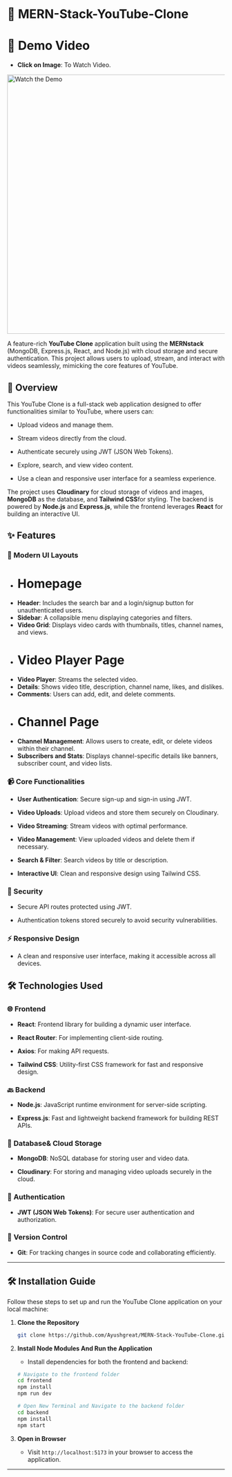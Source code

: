 🎥 MERN-Stack-YouTube-Clone
================

# 🚀 Demo Video  
* **Click on Image**: To Watch Video.

[<img src="https://wallpaperaccess.com/full/8901669.jpg" alt="Watch the Demo" style="width:600px;">](https://res.cloudinary.com/dh3mvhvpp/video/upload/v1737743374/jg1amp3mkvcpkieyggdk.mp4)


A feature-rich **YouTube Clone** application built using the **MERNstack** (MongoDB, Express.js, React, and Node.js)
 with cloud storage and secure authentication. This project allows users to upload, stream, and interact with videos 
 seamlessly, mimicking the core features of YouTube.

🚀 Overview
-----------

This YouTube Clone is a full-stack web application designed to offer functionalities similar to YouTube, 
where users can:

*   Upload videos and manage them.
    

*   Stream videos directly from the cloud.
    

*   Authenticate securely using JWT (JSON Web Tokens).
    

*   Explore, search, and view video content.
    

*   Use a clean and responsive user interface for a seamless experience.
    

The project uses **Cloudinary** for cloud storage of videos and images, 
**MongoDB** as the database, and **Tailwind CSS**for styling. 
The backend is powered by **Node.js** and **Express.js**,
while the frontend leverages **React** for building an interactive UI.

✨ Features
----------

### 🎨 Modern UI Layouts
* # Homepage
* **Header**: Includes the search bar and a login/signup button for unauthenticated users.
* **Sidebar**: A collapsible menu displaying categories and filters.
* **Video Grid**: Displays video cards with thumbnails, titles, channel names, and views.
*  # Video Player Page
* **Video Player**: Streams the selected video.
* **Details**: Shows video title, description, channel name, likes, and dislikes.
* **Comments**: Users can add, edit, and delete comments.
* # Channel Page
* **Channel Management**: Allows users to create, edit, or delete videos within their channel.
* **Subscribers and Stats**: Displays channel-specific details like banners, subscriber count, and video lists.


### 📹 Core Functionalities

*   **User Authentication**: Secure sign-up and sign-in using JWT.
    

*   **Video Uploads**: Upload videos and store them securely on Cloudinary.
    

*   **Video Streaming**: Stream videos with optimal performance.
    

*   **Video Management**: View uploaded videos and delete them if necessary.
    

*   **Search & Filter**: Search videos by title or description.
    

*   **Interactive UI**: Clean and responsive design using Tailwind CSS.
    

### 🔐 Security

*   Secure API routes protected using JWT.
    

*   Authentication tokens stored securely to avoid security vulnerabilities.
    

### ⚡ Responsive Design

*   A clean and responsive user interface, making it accessible across all devices.
    

🛠️ Technologies Used
---------------------

### 🌐 **Frontend**

*   **React**: Frontend library for building a dynamic user interface.
    

*   **React Router**: For implementing client-side routing.
    

*   **Axios**: For making API requests.
    

*   **Tailwind CSS**: Utility-first CSS framework for fast and responsive design.
    

### 🔙 **Backend**

*   **Node.js**: JavaScript runtime environment for server-side scripting.
    

*   **Express.js**: Fast and lightweight backend framework for building REST APIs.
    

### 💾 **Database& Cloud Storage**

*   **MongoDB**: NoSQL database for storing user and video data.
    

*   **Cloudinary**: For storing and managing video uploads securely in the cloud.
    

### 🔐 **Authentication**

*   **JWT (JSON Web Tokens)**: For secure user authentication and authorization.
  
### 🧰 **Version Control**

*   **Git**: For tracking changes in source code and collaborating efficiently.


---

## 🛠️ **Installation Guide**

Follow these steps to set up and run the YouTube Clone application on your local machine:

1. **Clone the Repository**

   ```bash
   git clone https://github.com/Ayushgreat/MERN-Stack-YouTube-Clone.git
   ```

2. **Install Node Modules And Run the Application**
   - Install dependencies for both the frontend and backend:

   ```bash
   # Navigate to the frontend folder
   cd frontend
   npm install
   npm run dev

   # Open New Terminal and Navigate to the backend folder 
   cd backend
   npm install
   npm start
   ```

3. **Open in Browser**

   - Visit `http://localhost:5173` in your browser to access the application.

---


